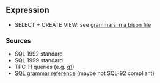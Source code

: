 
## Expression

- SELECT + CREATE VIEW: see [grammars in a bison file](sql.y)

### Sources

- SQL 1992 standard
- SQL 1999 standard
- TPC-H queries (e.g. [q1](https://github.com/Sable/HorsePower/blob/master/docs/tpch/q1.md))
- [SQL grammar reference](https://forcedotcom.github.io/phoenix/) (maybe not SQL-92 compliant)




